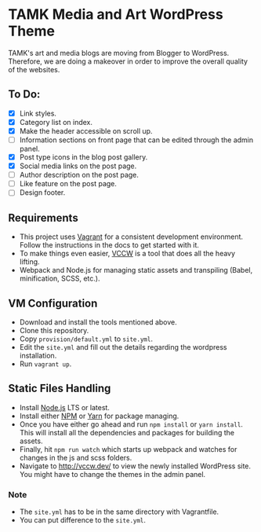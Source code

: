 # TAMK Media and Art WordPress Theme

TAMK's art and media blogs are moving from Blogger to WordPress. Therefore, we are doing a makeover in order to improve the overall quality of the websites.

## To Do:
- [x] Link styles.
- [x] Category list on index.
- [x] Make the header accessible on scroll up.
- [ ] Information sections on front page that can be edited through the admin panel.
- [x] Post type icons in the blog post gallery.
- [x] Social media links on the post page.
- [ ] Author description on the post page.
- [ ] Like feature on the post page.
- [ ] Design footer.

## Requirements

* This project uses [Vagrant](https://www.vagrantup.com) for a consistent development environment. Follow the instructions in the docs to get started with it.
* To make things even easier, [VCCW](http://www.vccw.cc) is a tool that does all the heavy lifting.
* Webpack and Node.js for managing static assets and transpiling (Babel, minification, SCSS, etc.).

## VM Configuration
* Download and install the tools mentioned above.
* Clone this repository.
* Copy `provision/default.yml` to `site.yml`.
* Edit the `site.yml` and fill out the details regarding the wordpress installation.
* Run `vagrant up`.

## Static Files Handling
* Install [Node.js](https://nodejs.org/en/) LTS or latest.
* Install either [NPM](https://www.npmjs.com) or [Yarn](https://yarnpkg.com) for package managing.
* Once you have either go ahead and run `npm install` or `yarn install`. This will install all the dependencies and packages for building the assets.
* Finally, hit `npm run watch` which starts up webpack and watches for changes in the js and scss folders.
* Navigate to http://vccw.dev/ to view the newly installed WordPress site. You might have to change the themes in the admin panel.

### Note

* The `site.yml` has to be in the same directory with Vagrantfile.
* You can put difference to the `site.yml`.
